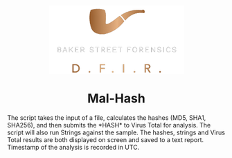 <div align="center">
 <img style="padding:0;vertical-align:bottom;" height="158" width="311" src="BSF.png"/>
 <p>
  <h1>
   Mal-Hash
  </h1>
 </p>

</div>
The script takes the input of a file, calculates the hashes (MD5, SHA1, SHA256), and then submits the *HASH* to Virus Total for analysis. The script will also run Strings against the sample.  The hashes, strings and Virus Total results are both displayed on screen and saved to a text report. Timestamp of the analysis is recorded in UTC.
